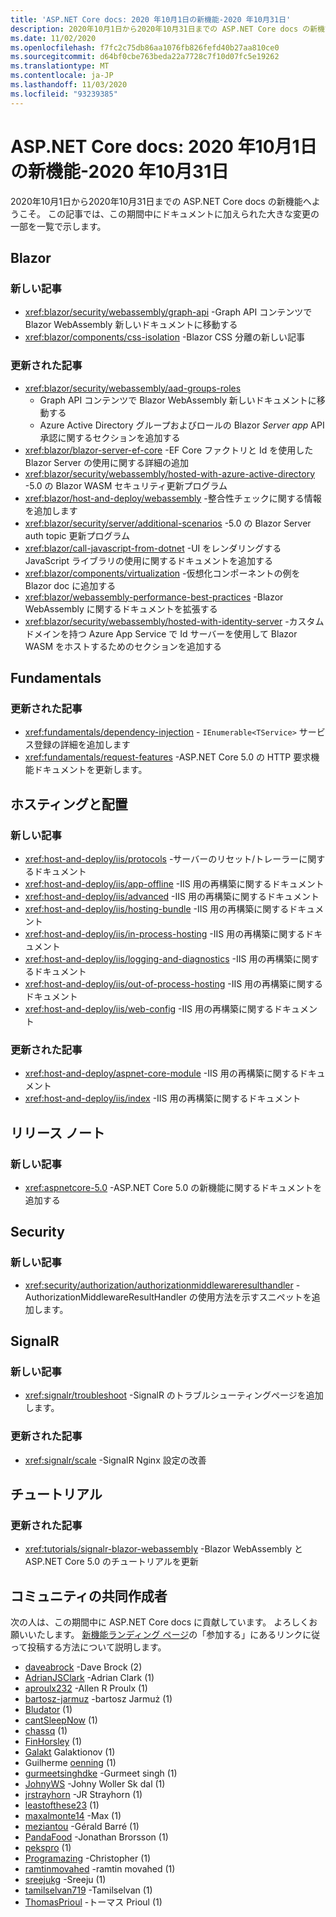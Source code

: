 ```yaml
---
title: 'ASP.NET Core docs: 2020 年10月1日の新機能-2020 年10月31日'
description: 2020年10月1日から2020年10月31日までの ASP.NET Core docs の新機能について説明します。
ms.date: 11/02/2020
ms.openlocfilehash: f7fc2c75db86aa1076fb826fefd40b27aa810ce0
ms.sourcegitcommit: d64bf0cbe763beda22a7728c7f10d07fc5e19262
ms.translationtype: MT
ms.contentlocale: ja-JP
ms.lasthandoff: 11/03/2020
ms.locfileid: "93239385"
---
```

# <a name="aspnet-core-docs-whats-new-for-october-1-2020---october-31-2020"></a>ASP.NET Core docs: 2020 年10月1日の新機能-2020 年10月31日

2020年10月1日から2020年10月31日までの ASP.NET Core docs の新機能へようこそ。 この記事では、この期間中にドキュメントに加えられた大きな変更の一部を一覧で示します。

## <a name="blazor"></a>Blazor

### <a name="new-articles"></a>新しい記事

- <xref:blazor/security/webassembly/graph-api> -Graph API コンテンツで Blazor WebAssembly 新しいドキュメントに移動する
- <xref:blazor/components/css-isolation> -Blazor CSS 分離の新しい記事

### <a name="updated-articles"></a>更新された記事

- <xref:blazor/security/webassembly/aad-groups-roles>
  - Graph API コンテンツで Blazor WebAssembly 新しいドキュメントに移動する
  - Azure Active Directory グループおよびロールの Blazor *Server app* API 承認に関するセクションを追加する
- <xref:blazor/blazor-server-ef-core> -EF Core ファクトリと Id を使用した Blazor Server の使用に関する詳細の追加
- <xref:blazor/security/webassembly/hosted-with-azure-active-directory> -5.0 の Blazor WASM セキュリティ更新プログラム
- <xref:blazor/host-and-deploy/webassembly> -整合性チェックに関する情報を追加します
- <xref:blazor/security/server/additional-scenarios> -5.0 の Blazor Server auth topic 更新プログラム
- <xref:blazor/call-javascript-from-dotnet> -UI をレンダリングする JavaScript ライブラリの使用に関するドキュメントを追加する
- <xref:blazor/components/virtualization> -仮想化コンポーネントの例を Blazor doc に追加する
- <xref:blazor/webassembly-performance-best-practices> -Blazor WebAssembly に関するドキュメントを拡張する
- <xref:blazor/security/webassembly/hosted-with-identity-server> -カスタムドメインを持つ Azure App Service で Id サーバーを使用して Blazor WASM をホストするためのセクションを追加する

## <a name="fundamentals"></a>Fundamentals

### <a name="updated-articles"></a>更新された記事

- <xref:fundamentals/dependency-injection> - `IEnumerable<TService>` サービス登録の詳細を追加します
- <xref:fundamentals/request-features> -ASP.NET Core 5.0 の HTTP 要求機能ドキュメントを更新します。

## <a name="hosting-and-deployment"></a>ホスティングと配置

### <a name="new-articles"></a>新しい記事

- <xref:host-and-deploy/iis/protocols> -サーバーのリセット/トレーラーに関するドキュメント
- <xref:host-and-deploy/iis/app-offline> -IIS 用の再構築に関するドキュメント
- <xref:host-and-deploy/iis/advanced> -IIS 用の再構築に関するドキュメント
- <xref:host-and-deploy/iis/hosting-bundle> -IIS 用の再構築に関するドキュメント
- <xref:host-and-deploy/iis/in-process-hosting> -IIS 用の再構築に関するドキュメント
- <xref:host-and-deploy/iis/logging-and-diagnostics> -IIS 用の再構築に関するドキュメント
- <xref:host-and-deploy/iis/out-of-process-hosting> -IIS 用の再構築に関するドキュメント
- <xref:host-and-deploy/iis/web-config> -IIS 用の再構築に関するドキュメント

### <a name="updated-articles"></a>更新された記事

- <xref:host-and-deploy/aspnet-core-module> -IIS 用の再構築に関するドキュメント
- <xref:host-and-deploy/iis/index> -IIS 用の再構築に関するドキュメント

## <a name="release-notes"></a>リリース ノート

### <a name="new-articles"></a>新しい記事

- <xref:aspnetcore-5.0> -ASP.NET Core 5.0 の新機能に関するドキュメントを追加する

## <a name="security"></a>Security

### <a name="new-articles"></a>新しい記事

- <xref:security/authorization/authorizationmiddlewareresulthandler> -AuthorizationMiddlewareResultHandler の使用方法を示すスニペットを追加します。

## <a name="signalr"></a>SignalR

### <a name="new-articles"></a>新しい記事

- <xref:signalr/troubleshoot> -SignalR のトラブルシューティングページを追加します。

### <a name="updated-articles"></a>更新された記事

- <xref:signalr/scale> -SignalR Nginx 設定の改善

## <a name="tutorials"></a>チュートリアル

### <a name="updated-articles"></a>更新された記事

- <xref:tutorials/signalr-blazor-webassembly> -Blazor WebAssembly と ASP.NET Core 5.0 のチュートリアルを更新

## <a name="community-contributors"></a>コミュニティの共同作成者

次の人は、この期間中に ASP.NET Core docs に貢献しています。 よろしくお願いいたします。 [新機能ランディング ページ](index.yml)の「参加する」にあるリンクに従って投稿する方法について説明します。

- [daveabrock](https://github.com/daveabrock) -Dave Brock (2)
- [AdrianJSClark](https://github.com/AdrianJSClark) -Adrian Clark (1)
- [aproulx232](https://github.com/aproulx232) -Allen R Proulx (1)
- [bartosz-jarmuz](https://github.com/bartosz-jarmuz) -bartosz Jarmuż (1)
- [Bludator](https://github.com/Bludator) (1)
- [cantSleepNow](https://github.com/cantSleepNow) (1)
- [chassq](https://github.com/chassq) (1)
- [FinHorsley](https://github.com/FinHorsley) (1)
- [Galakt](https://github.com/galakt) Galaktionov (1)
- Guilherme [oenning](https://github.com/goenning) (1)
- [gurmeetsinghdke](https://github.com/gurmeetsinghdke) -Gurmeet singh (1)
- [JohnyWS](https://github.com/JohnyWS) -Johny Woller Sk dal (1)
- [jrstrayhorn](https://github.com/jrstrayhorn) -JR Strayhorn (1)
- [leastofthese23](https://github.com/leastofthese23) (1)
- [maxalmonte14](https://github.com/maxalmonte14) -Max (1)
- [meziantou](https://github.com/meziantou) -Gérald Barré (1)
- [PandaFood](https://github.com/PandaFood) -Jonathan Brorsson (1)
- [pekspro](https://github.com/pekspro) (1)
- [Programazing](https://github.com/Programazing) -Christopher (1)
- [ramtinmovahed](https://github.com/ramtinmovahed) -ramtin movahed (1)
- [sreejukg](https://github.com/sreejukg) -Sreeju (1)
- [tamilselvan719](https://github.com/tamilselvan719) -Tamilselvan (1)
- [ThomasPrioul](https://github.com/ThomasPrioul) -トーマス Prioul (1)
